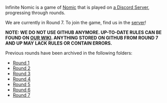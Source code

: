 Infinite Nomic is a game of [Nomic](https://en.wikipedia.org/wiki/Nomic)
that is played on [a Discord Server](https://discord.gg/JbNeEWD), progressing through rounds. 

We are currently in Round 7. 
To join the game, find us in the [server](https://discord.gg/JbNeEWD)! 

**NOTE: WE DO NOT USE GITHUB ANYMORE. UP-TO-DATE RULES CAN BE FOUND ON [OUR WIKI](https://infinitenomic.miraheze.org/wiki/Main_Page). 
ANYTHING STORED ON GITHUB FROM ROUND 7 AND UP MAY LACK RULES OR CONTAIN ERRORS.**

Previous rounds have been archived in the following folders:

* [Round 1](round1-archive)
* [Round 2](round2-archive)
* [Round 3](round3-archive)
* [Round 4](round4-archive)
* [Round 5](round5-archive)
* [Round 6](round6-archive)
* [Round 7](round7)


